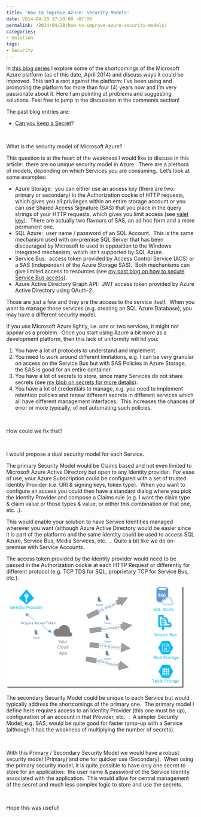 ```yaml
---
title: 'How to improve Azure: Security Models'
date: 2014-04-28 17:20:00 -07:00
permalink: /2014/04/28/how-to-improve-azure-security-models/
categories:
- Solution
tags:
- Security
---
```

<p>In <a href="http://vincentlauzon.wordpress.com/2014/03/06/how-to-improve-azure/">this blog series</a> I explore some of the shortcomings of the Microsoft Azure platform (as of this date, April 2014) and discuss ways it could be improved. This isn’t a rant against the platform: I’ve been using and promoting the platform for more than four (4) years now and I’m very passionate about it. Here I am pointing at problems and suggesting solutions. Feel free to jump in the discussion in the comments section!</p>  <p>The past blog entries are:</p>  <ul>   <li><a href="http://vincentlauzon.wordpress.com/2014/03/07/how-to-improve-azure-can-you-keep-a-secret/">Can you keep a Secret</a>? </li> </ul>  <p>&#160;</p>  <p>What is the security model of Microsoft Azure?</p>  <p>This question is at the heart of the weakness I would like to discuss in this article:&#160; there are no unique security model in Azure.&#160; There are a plethora of models, depending on which Services you are consuming.&#160; Let’s look at some examples:</p>  <ul>   <li>Azure Storage:&#160; you can either use an access key (there are two:&#160; primary or secondary) in the Authorization cookie of HTTP requests, which gives you all privileges within an entire storage account or you can use Shared Access Signature (SAS) that you place in the query strings of your HTTP requests, which gives you limit access (see <a href="http://msdn.microsoft.com/en-us/library/dn568102.aspx">valet key</a>).&#160; There are actually two flavours of SAS, an ad hoc form and a more permanent one.</li>    <li>SQL Azure:&#160; user name / password of an SQL Account.&#160; This is the same mechanism used with on-premise SQL Server that has been discouraged by Microsoft to used in opposition to the Windows Integrated mechanism, which isn’t supported by SQL Azure.</li>    <li>Service Bus:&#160; access token provided by Access Control Service (ACS) or a SAS (independent of the Azure Storage SAS).&#160; Both mechanisms can give limited access to resources (see <a href="http://vincentlauzon.wordpress.com/2013/12/04/securing-azure-messaging-service-bus-access/">my past blog on how to secure Service Bus access</a>).</li>    <li>Azure Active Directory Graph API:&#160; JWT access token provided by Azure Active Directory using OAuth-2.</li> </ul>  <p>Those are just a few and they are the access to the service itself.&#160; When you want to manage those services (e.g. creating an SQL Azure Database), you may have a different security model.</p>  <p>If you use Microsoft Azure lightly, i.e. one or two services, it might not appear as a problem.&#160; Once you start using Azure a bit more as a development platform, then this lack of uniformity will hit you:</p>  <ol>   <li>You have a lot of protocols to understand and implement.</li>    <li>You need to work around different limitations, e.g. I can be very granular on access on the Service Bus but with SAS Policies in Azure Storage, the SAS is good for an entire container.</li>    <li>You have a lot of secrets to store, since many Services do not share secrets (see <a href="http://vincentlauzon.wordpress.com/2014/03/07/how-to-improve-azure-can-you-keep-a-secret/">my blob on secrets for more details</a>).</li>    <li>You have a lot of credentials to manage, e.g. you need to implement retention policies and renew different secrets in different services which all have different management interfaces.&#160; This increases the chances of error or more typically, of not automating such policies.</li> </ol>  <p>&#160;</p>  <p>How could we fix that?</p>  <p>&#160;</p>  <p>I would propose a dual security model for each Service.</p>  <p>The primary Security Model would be Claims based and not even limited to Microsoft Azure Active Directory but open to any Identity provider.&#160; For ease of use, your Azure Subscription could be configured with a set of trusted Identity Provider (i.e. URI &amp; signing keys, token type).&#160; When you want to configure an access you could then have a standard dialog where you pick the Identity Provider and compose a Claims rule (e.g. I want the claim type &amp; claim value or those types &amp; value, or either this combination or that one, etc. .).</p>  <p>This would enable your solution to have Service Identities managed wherever you want (although Azure Active Directory would be easier since it is part of the platform) and the same Identity could be used to access SQL Azure, Service Bus, Media Services, etc.&#160; .&#160; Quite a bit like we do on-premise with Service Accounts.</p>  <p>The access token provided by the Identity provider would need to be passed in the Authorization cookie at each HTTP Request or differently for different protocol (e.g. TCP TDS for SQL, proprietary TCP for Service Bus, etc.).</p>  <p><a href="/assets/posts/2014/2/how-to-improve-azure-security-models/image.png"><img title="image" style="border-top:0;border-right:0;background-image:none;border-bottom:0;padding-top:0;padding-left:0;border-left:0;display:inline;padding-right:0;" border="0" alt="image" src="/assets/posts/2014/2/how-to-improve-azure-security-models/image_thumb.png" width="475" height="273" /></a></p>  <p>The secondary Security Model could be unique to each Service but would typically address the shortcomings of the primary one.&#160; The primary model I define here requires access to an Identity Provider (this one must be up), configuration of an account in that Provider, etc.&#160; .&#160; A simpler Security Model, e.g. SAS, would be quite good for faster ramp-up with a Service (although it has the weakness of multiplying the number of secrets).</p>  <p>&#160;</p>  <p>With this Primary / Secondary Security Model we would have a robust security model (Primary) and one for quicker use (Secondary).&#160; When using the primary security model, it is quite possible to have only one secret to store for an application:&#160; the user name &amp; password of the Service Identity associated with the application.&#160; This would allow for central management of the secret and much less complex logic to store and use the secrets.</p>  <p>&#160;</p>  <p>Hope this was useful!</p>